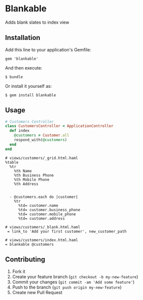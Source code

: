 # Blankable

Adds blank slates to index view

## Installation

Add this line to your application's Gemfile:

    gem 'blankable'

And then execute:

    $ bundle

Or install it yourself as:

    $ gem install blankable

## Usage

```ruby
# Customers Controller
class CustomersController < ApplicationController
  def index
    @customers = Customer.all
    respond_with(@customers)
  end
end
```

```haml
# views/customers/_grid.html.haml
%table
  %tr
    %th Name
    %th Business Phone
    %th Mobile Phone
    %th Address


  - @customers.each do |customer|
    %tr
      %td= customer.name
      %td= customer.business_phone
      %td= customer.mobile_phone
      %td= customer.address
```

```haml
# views/customers/_blank.html.haml
 = link_to 'Add your first customer', new_customer_path
```

```haml
# views/customers/index.html.haml
= blankable @customers
```

## Contributing

1. Fork it
2. Create your feature branch (`git checkout -b my-new-feature`)
3. Commit your changes (`git commit -am 'Add some feature'`)
4. Push to the branch (`git push origin my-new-feature`)
5. Create new Pull Request
